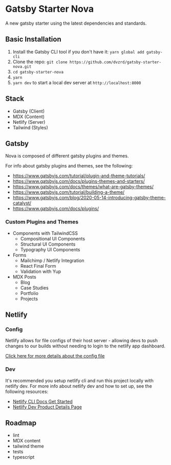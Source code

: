 # Gatsby Starter Nova

A new gatsby starter using the latest dependencies and standards.

## Basic Installation

1. Install the Gatsby CLI tool if you don't have it: `yarn global add gatsby-cli`
2. Clone the repo: `git clone https://github.com/dvzrd/gatsby-starter-nova.git`
3. `cd gatsby-starter-nova`
4. `yarn`
5. `yarn dev` to start a local dev server at `http://localhost:8000`

## Stack

- Gatsby (Client)
- MDX (Content)
- Netlify (Server)
- Tailwind (Styles)

## Gatsby

Nova is composed of different gatsby plugins and themes.

For info about gatsby plugins and themes, see the following:

- https://www.gatsbyjs.com/tutorial/plugin-and-theme-tutorials/
- https://www.gatsbyjs.com/docs/plugins-themes-and-starters/
- https://www.gatsbyjs.com/docs/themes/what-are-gatsby-themes/
- https://www.gatsbyjs.com/tutorial/building-a-theme/
- https://www.gatsbyjs.com/blog/2020-05-14-introducing-gatsby-theme-catalyst/
- https://www.gatsbyjs.com/docs/plugins/

### Custom Plugins and Themes

- Components with TailwindCSS
  - Compositional UI Components
  - Structural UI Components
  - Typography UI Components
- Forms
  - Mailchimp / Netlify Integration
  - React Final Form
  - Validation with Yup
- MDX Posts
  - Blog
  - Case Studies
  - Portfolio
  - Projects

## Netlify

### Config

Netlify allows for file configs of their host server - allowing devs to push changes to our builds without needing to login to the netlify app dashboard.

[Click here for more details about the config file](https://docs.netlify.com/configure-builds/file-based-configuration)

### Dev

It's recommended you setup netlify cli and run this project locally with netlify dev. For more info about netlify dev and how to set up, see the following resources:

- [Netlify CLI Docs Get Started](https://docs.netlify.com/cli/get-started/)
- [Netlify Dev Product Details Page](https://www.netlify.com/products/dev/)

## Roadmap

- lint
- MDX content
- tailwind theme
- tests
- typescript
